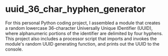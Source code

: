 # uuid_36_char_hyphen_generator

For this personal Python coding project, I assembled a module that creates a random lowercase 36-character Universally Unique IDentifier (UUID), where alphanumeric portions of the identifier are delimited by four hyphens. 
This project also includes a processor script that imports and invokes the module's random UUID generating function, and prints out the UUID to the console. 
